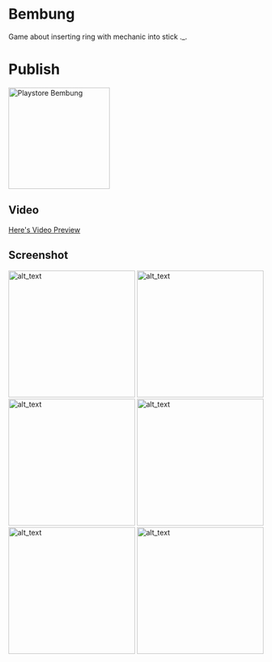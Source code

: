 # Bembung
Game about inserting ring with mechanic into stick ._.

# Publish
<a href="https://play.google.com/store/apps/details?id=com.arksana.bembung">
 <img alt="Playstore Bembung" src="https://play.google.com/intl/id/badges/static/images/badges/en_badge_web_generic.png" width=200>
</a>

## Video
[Here's Video Preview](https://www.youtube.com/watch?v=r3WPP6RSAas)

## Screenshot
<img alt="alt_text" width="250" src="https://github.com/Leguna/Bembung/assets/12116766/29dc9b26-a53e-41b2-9bee-a122d6b5a919"/>
<img alt="alt_text" width="250" src="https://github.com/Leguna/Bembung/assets/12116766/4d1f9e83-aec5-4a2e-bd75-ac74875a7118"/>
<img alt="alt_text" width="250" src="https://github.com/Leguna/Bembung/assets/12116766/2692115a-8f5b-492c-868c-77c662aad13b"/>
<img alt="alt_text" width="250" src="https://github.com/Leguna/Bembung/assets/12116766/62a0c076-bdfc-4541-97ba-0946310c2492"/>
<img alt="alt_text" width="250" src="https://github.com/Leguna/Bembung/assets/12116766/9d3bec3c-e06e-44e3-bc1f-37547bf1417b"/>
<img alt="alt_text" width="250" src="https://github.com/Leguna/Bembung/assets/12116766/7754704e-bf16-4af8-a87e-776b11c6b560"/>
